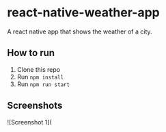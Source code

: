 # react-native-weather-app
A react native app that shows the weather of a city.

## How to run
1. Clone this repo
2. Run `npm install`
3. Run `npm run start`

## Screenshots
![Screenshot 1](
